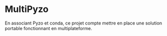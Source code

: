 # MultiPyzo
En associant Pyzo et conda, ce projet compte mettre en place une solution portable fonctionnant en multiplateforme.

